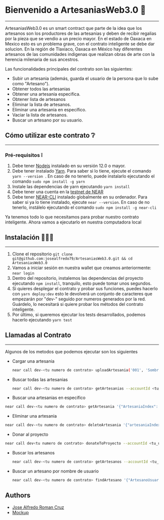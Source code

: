 # Bienvenido a ArtesaniasWeb3.0 📖
---
ArtesaniasWeb3.0 es un smart contract que parte de la idea que los artesanos son
los productores de las artesanias y deben de recibir regalias por la pieza que se vendio
a un precio mayor. En el estado de Oaxaca en Mexico esto es un problema grave, con el contrato inteligente se debe dar solucion.
En la región de Tlaxiaco, Oaxaca en México hay diferentes artesanos de las comunidades indigenas que realizan obras de arte con la herencia milenaria de sus ancestros.

Las funcionalidades principales del contrato son las siguientes:
* Subir un artesania (además, guarda el usuario de la persona que lo sube como "Artesano").
* Obtener todos las artesanias
* Obtener una artesania especifica.
* Obtener lista de artesanos
* Eliminar la lista de artesanos.
* Eliminar una artesania en específico.
* Vaciar la lista de artesanos.
* Buscar un artesano por su usuario.

## Cómo utilizar este contrato ❔
---
### Pré-requisitos ❕
1. Debe tener [Nodejs](https://nodejs.org/en/) instalado en su versión 12.0 o mayor.
2. Debe tener instalado [Yarn](https://yarnpkg.com/). Para saber si lo tiene, ejecute el comando ```yarn --version ```. En caso de no tenerlo, puede instalarlo ejecutando el comando ```sudo npm install -g yarn```
3. Instale las dependencias de yarn ejecutando ```yarn install```
4. Debe tener una cuenta en la [testnet de NEAR](https://wallet.testnet.near.org/)
5. Debe tener [NEAR-CLI](https://github.com/near/near-cli) instalado globalmente en su ordenador. Para saber si ya lo tiene instalado, ejecute ```near --version```. En caso de no tenerlo, instálelo ejecutando el comando ```sudo npm install -g near-cli``` 

Ya tenemos todo lo que necesitamos para probar nuestro contrato inteligente. Ahora vamos a ejecutarlo en nuestra computadora local

## Instalación 📖🐱‍💻
---
1. Clone el repositorio ```git clone git@github.com:josealfredo79/ArtesaniasWeb3.0.git && cd ArtesaniasWeb3.0```
2. Vamos a iniciar sesión en nuestra wallet que creamos anteriormente: ```near login```
3. Dentro del repositorio, instalemos las dependencias del proyecto ejecutando ```npm install```, tranquilo, esto puede tomar unos segundos.
4. Si quieres desplegar el contrato y probar sus funciones, puedes hacerlo con ```yarn deploy:dev``` esto le devolverá un conjunto de caracteres que empezarán por "dev-" seguido por numeros generados por la red. Guárdelo, lo necesitará si quiere probar los métodos del contrato inteligente.
5. Por último, si queremos ejecutar los tests desarrollados, podemos hacerlo ejecutando ```yarn test```
   
## Llamadas al Contrato 
---
Algunos de los metodos que podemos ejecutar son los siguientes
- Cargar una artesania
  ```bash
  near call dev-<tu numero de contrato> uploadArtesania('001', 'Sombrero','Sombrero de palma', 'https://www.istockphoto.com/es/foto/sombrero-hecho-de-hojas-de-palma-gm500937574-81078667', 'https://ipfs.io/ipfs/bafybeia5khhhukn672acm6sfredqdereor7n7zsoobvrwcqk7rmn6ihffi', '10000000000000000')' --accountId <tu_user.testnet>
  ```
- Buscar todas las artesanias 
  ```bash
  near call dev-<tu numero de contrato> getArtesanias --accountId <tu_user.testnet>
  ```
- Buscar una artesanias en especifico
```bash
near call dev-<tu numero de contrato> getArtesania '{"ArtesaniaIndex": i32}' --accountId <tu_user.testnet>
  ```
- Eliminar una artesania
```bash
near call dev-<tu numero de contrato> deleteArtesania '{"artesaniaIndex": i32}' --accountId <tu_user.testnet>
  ```
- Donar al proyecto 
```bash
near call dev<tu numero de contrato> donateToProyecto --accountId <tu_user.testnet> --amount i32
  ```
- Buscar los artesanos
  ```bash
  near call dev-<tu numero de contrato> getArtesanos --accountId <tu_user.testnet>
    ```
- Buscar un artesano por nombre de usuario 
  ```bash
  near call dev-<tu numero de contrato> findArtesano '{"ArtesanoUsuario": "usuario.testnet"}' --accountId <tu_user.testnet>
    ```

## Authors
- [Jose Alfredo Roman Cruz](https://github.com/josealfredo79)
- [Mockup](https://www.figma.com/proto/ifJ4898YH5KVwDVdyI006M/ArtesaniasWeb3.0-(Community)?node-id=104%3A21&starting-point-node-id=656%3A108)
